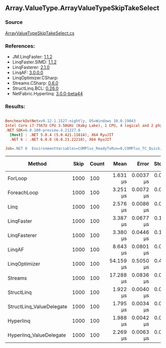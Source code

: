 ﻿## Array.ValueType.ArrayValueTypeSkipTakeSelect

### Source
[ArrayValueTypeSkipTakeSelect.cs](../LinqBenchmarks/Array/ValueType/ArrayValueTypeSkipTakeSelect.cs)

### References:
- JM.LinqFaster: [1.1.2](https://www.nuget.org/packages/JM.LinqFaster/1.1.2)
- LinqFaster.SIMD: [1.1.2](https://www.nuget.org/packages/LinqFaster.SIMD/1.0.3)
- LinqFasterer: [2.1.0](https://www.nuget.org/packages/LinqFasterer/2.1.0)
- LinqAF: [3.0.0.0](https://www.nuget.org/packages/LinqAF/3.0.0.0)
- LinqOptimizer.CSharp: [](https://www.nuget.org/packages/LinqOptimizer.CSharp/)
- Streams.CSharp: [0.6.0](https://www.nuget.org/packages/Streams.CSharp/0.6.0)
- StructLinq.BCL: [0.26.0](https://www.nuget.org/packages/StructLinq/0.26.0)
- NetFabric.Hyperlinq: [3.0.0-beta44](https://www.nuget.org/packages/NetFabric.Hyperlinq/3.0.0-beta44)

### Results:
``` ini

BenchmarkDotNet=v0.12.1.1527-nightly, OS=Windows 10.0.19043
Intel Core i7-7567U CPU 3.50GHz (Kaby Lake), 1 CPU, 4 logical and 2 physical cores
.NET SDK=6.0.100-preview.4.21227.6
  [Host] : .NET 5.0.4 (5.0.421.11614), X64 RyuJIT
  .NET 6 : .NET 6.0.0 (6.0.21.22210), X64 RyuJIT

Job=.NET 6  EnvironmentVariables=COMPlus_ReadyToRun=0,COMPlus_TC_QuickJitForLoops=1,COMPlus_TieredPGO=1  Runtime=.NET 6.0  

```
|                   Method | Skip | Count |      Mean |     Error |    StdDev |    Median | Ratio | RatioSD |   Gen 0 |   Gen 1 | Gen 2 | Allocated |
|------------------------- |----- |------ |----------:|----------:|----------:|----------:|------:|--------:|--------:|--------:|------:|----------:|
|                  ForLoop | 1000 |   100 |  1.631 μs | 0.0037 μs | 0.0031 μs |  1.631 μs |  1.00 |    0.00 |       - |       - |     - |         - |
|              ForeachLoop | 1000 |   100 |  3.251 μs | 0.0072 μs | 0.0067 μs |  3.251 μs |  1.99 |    0.01 |  0.0153 |       - |     - |      32 B |
|                     Linq | 1000 |   100 |  2.576 μs | 0.0086 μs | 0.0076 μs |  2.575 μs |  1.58 |    0.01 |  0.1526 |       - |     - |     320 B |
|               LinqFaster | 1000 |   100 |  3.387 μs | 0.0677 μs | 0.1746 μs |  3.305 μs |  2.13 |    0.13 |  9.2010 |       - |     - |  19,272 B |
|             LinqFasterer | 1000 |   100 |  3.380 μs | 0.0446 μs | 0.1043 μs |  3.361 μs |  2.14 |    0.12 |  6.1531 |       - |     - |  12,880 B |
|                   LinqAF | 1000 |   100 |  8.643 μs | 0.0801 μs | 0.0749 μs |  8.649 μs |  5.30 |    0.04 |       - |       - |     - |         - |
|            LinqOptimizer | 1000 |   100 | 54.159 μs | 0.5050 μs | 0.4960 μs | 54.111 μs | 33.20 |    0.28 | 72.6318 | 18.0664 |     - | 160,689 B |
|                  Streams | 1000 |   100 | 17.288 μs | 0.0836 μs | 0.0782 μs | 17.270 μs | 10.60 |    0.06 |  0.5493 |       - |     - |   1,152 B |
|               StructLinq | 1000 |   100 |  1.922 μs | 0.0040 μs | 0.0035 μs |  1.922 μs |  1.18 |    0.00 |  0.0458 |       - |     - |      96 B |
| StructLinq_ValueDelegate | 1000 |   100 |  1.795 μs | 0.0034 μs | 0.0030 μs |  1.795 μs |  1.10 |    0.00 |       - |       - |     - |         - |
|                Hyperlinq | 1000 |   100 |  1.988 μs | 0.0042 μs | 0.0039 μs |  1.986 μs |  1.22 |    0.00 |       - |       - |     - |         - |
|  Hyperlinq_ValueDelegate | 1000 |   100 |  2.269 μs | 0.0063 μs | 0.0056 μs |  2.270 μs |  1.39 |    0.00 |       - |       - |     - |         - |
